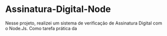 # Assinatura-Digital-Node
Nesse projeto, realizei um sistema de verificação de Assinatura Digital com o Node.Js. Como tarefa prática da 
